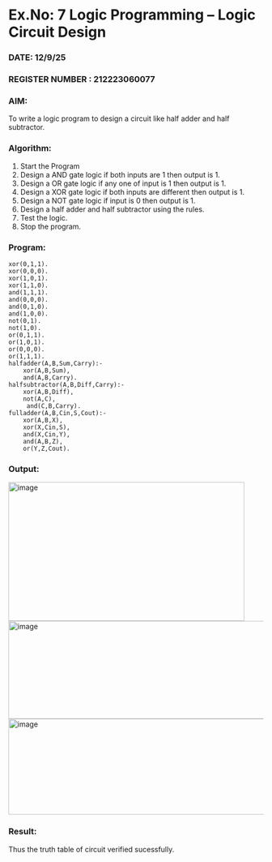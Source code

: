 # Ex.No: 7  Logic Programming –  Logic Circuit Design
### DATE:    12/9/25                                                                        
### REGISTER NUMBER : 212223060077
### AIM: 
To write a logic program to design a circuit like half adder and half subtractor.
###  Algorithm:
1. Start the Program
2. Design a AND gate logic if both inputs are 1 then output is 1.
3. Design a OR gate logic if any one of input is 1 then output is 1.
4. Design a XOR gate logic if both inputs are different then output is 1.
5. Design a NOT gate logic if input is 0 then output is 1.
6. Design a half adder and half subtractor using the rules.
7. Test the logic.
8. Stop the program.

### Program:
```
xor(0,1,1).
xor(0,0,0).
xor(1,0,1).
xor(1,1,0).
and(1,1,1).
and(0,0,0).
and(0,1,0).
and(1,0,0).
not(0,1).
not(1,0).
or(0,1,1).
or(1,0,1).
or(0,0,0).
or(1,1,1).
halfadder(A,B,Sum,Carry):-
    xor(A,B,Sum),
    and(A,B,Carry).
halfsubtractor(A,B,Diff,Carry):-
    xor(A,B,Diff),
    not(A,C),
     and(C,B,Carry).
fulladder(A,B,Cin,S,Cout):-
    xor(A,B,X),
    xor(X,Cin,S),
    and(X,Cin,Y),
    and(A,B,Z),
    or(Y,Z,Cout).
```

### Output:
<img width="466" height="274" alt="image" src="https://github.com/user-attachments/assets/f75dd297-71cd-4a7c-b772-e2a1f5908570" />


<img width="515" height="193" alt="image" src="https://github.com/user-attachments/assets/a523b9b6-ee12-4cce-8662-671d3067a9a5" />


<img width="508" height="189" alt="image" src="https://github.com/user-attachments/assets/dc95ccc2-ebb2-41b0-b3a2-ae2da2bfb308" />




### Result:
Thus the truth table of circuit verified sucessfully.
